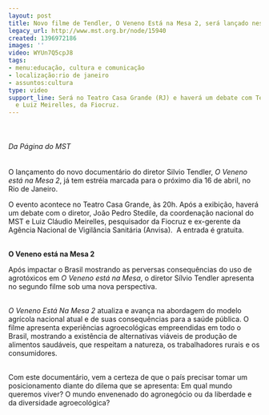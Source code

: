 ```yaml
---
layout: post
title: Novo filme de Tendler, O Veneno Está na Mesa 2, será lançado nesta quarta
legacy_url: http://www.mst.org.br/node/15940
created: 1396972186
images: ''
video: WYUn7Q5cpJ8
tags:
- menu:educação, cultura e comunicação
- localização:rio de janeiro
- assuntos:cultura
type: video
support_line: Será no Teatro Casa Grande (RJ) e haverá um debate com Tendler, Stedile
  e Luiz Meirelles, da Fiocruz.
---
```

<p class="MsoNormal"><img style="margin: 10px;" src="http://www.mst.org.br/sites/default/files/lan%C3%A7amento_veneno%20esta%20na%20mesa.jpg" alt=""><br><br><em>Da Página do MST<br></em><br><br>O lançamento do novo documentário do diretor Silvio Tendler, <em>O Veneno está na Mesa 2</em>, já tem estréia marcada para o próximo dia 16 de abril, no Rio de Janeiro.</p><p class="MsoNormal">O evento acontece no Teatro Casa Grande, às 20h. Após a exibição, haverá um debate com o diretor, João Pedro Stedile, da coordenação nacional do MST e Luiz Cláudio Meirelles, pesquisador da Fiocruz e ex-gerente da Agência Nacional de Vigilância Sanitária (Anvisa). &nbsp;A entrada é gratuita.</p><p class="MsoNormal"><strong><br>O Veneno está na Mesa 2</strong></p><p class="MsoNormal">Após impactar o Brasil mostrando as perversas consequências do uso de agrotóxicos em <em>O Veneno está na Mesa</em>, o diretor Sílvio Tendler apresenta no segundo filme sob uma nova perspectiva.</p><p class="MsoNormal"><br><em>O Veneno Está Na Mesa 2</em> atualiza e avança na abordagem do modelo agrícola nacional atual e de suas consequências para a saúde pública. O filme apresenta experiências agroecológicas empreendidas em todo o Brasil, mostrando a existência de alternativas viáveis de produção de alimentos saudáveis, que respeitam a natureza, os trabalhadores rurais e os consumidores.</p><p class="MsoNormal"><br>Com este documentário, vem a certeza de que o país precisar tomar um posicionamento diante do dilema que se apresenta: Em qual mundo queremos viver? O mundo envenenado do agronegócio ou da liberdade e da diversidade agroecológica?</p><p class="MsoNormal"><object width="600" height="500" data="http://www.youtube.com/v/WYUn7Q5cpJ8" type="application/x-shockwave-flash"><param name="data" value="http://www.youtube.com/v/WYUn7Q5cpJ8"><param name="src" value="http://www.youtube.com/v/WYUn7Q5cpJ8"></object></p>
